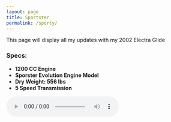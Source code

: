 ```yaml
---
layout: page
title: Sportster
permalink: /sporty/
---
```


This page will display all my updates with my 2002 Electra Glide

### Specs:
- **1200 CC Engine**
- **Sporster Evolution Engine Model**
- **Dry Weight: 556 lbs**
- **5 Speed Transmission**

<audio controls>
    <source src="https://github.com/AidanGrosz/Motorcycle_Man/raw/master/images/RealGone.mp3" type="audio/mp3">
    Your browser does not support the audio element.
</audio>
